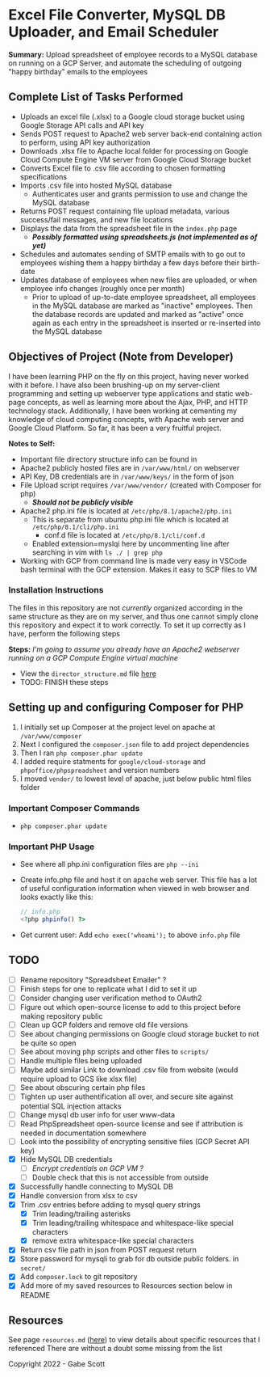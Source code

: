 # Excel File Converter, MySQL DB Uploader, and Email Scheduler

**Summary:**
Upload spreadsheet of employee records to a MySQL database on running on a GCP Server, and automate the scheduling of outgoing "happy birthday" emails to the employees

## Complete List of Tasks Performed

- Uploads an excel file (.xlsx) to a Google cloud storage bucket using Google Storage API calls and API key
- Sends POST request to Apache2 web server back-end containing action to perform, using API key authorization
- Downloads .xlsx file to Apache local folder for processing on Google Cloud Compute Engine VM server from Google Cloud Storage bucket
- Converts Excel file to .csv file according to chosen formatting specifications
- Imports .csv file into hosted MySQL database
  - Authenticates user and grants permission to use and change the MySQL database
- Returns POST request containing file upload metadata, various success/fail messages, and new file locations
- Displays the data from the spreadsheet file in the ```index.php``` page
  - ***Possibly formatted using spreadsheets.js (not implemented as of yet)***
- Schedules and automates sending of SMTP emails with to go out to employees wishing them a happy birthday a few days before their birth-date
- Updates database of employees when new files are uploaded, or when employee info changes (roughly once per month)
  - Prior to upload of up-to-date employee spreadsheet, all employees in the MySQL database are marked as "inactive" employees. Then the database records are updated and marked as "active" once again as each entry in the spreadsheet is inserted or re-inserted into the MySQL database

## Objectives of Project (Note from Developer)

I have been learning PHP on the fly on this project, having never worked with it before. I have also been brushing-up on my server-client programming and setting up webserver type applications and static web-page concepts, as well as learning more about the Ajax, PHP, and HTTP technology stack. Additionally, I have been working at cementing my knowledge of cloud computing concepts, with Apache web server and Google Cloud Platform. So far, it has been a very fruitful project.

**Notes to Self:**

- Important file directory structure info can be found in 
- Apache2 publicly hosted files are in ```/var/www/html/``` on webserver
- API Key, DB credentials are in ```/var/www/keys/``` in the form of json
- File Upload script requires ```/var/www/vendor/``` (created with Composer for php)
  - ***Should not be publicly visible***
- Apache2 php.ini file is located at ```/etc/php/8.1/apache2/php.ini```
  - This is separate from ubuntu php.ini file which is located at ```/etc/php/8.1/cli/php.ini``` 
    - conf.d file is located at ```/etc/php/8.1/cli/conf.d```
  - Enabled extension=myslqi here by uncommenting line after searching in vim with ```ls ./ | grep php```
- Working with GCP from command line is made very easy in VSCode bash terminal with the GCP extension. Makes it easy to SCP files to VM

### Installation Instructions

The files in this repository are not *currently* organized according in the same structure as they are on my server, and thus one cannot simply clone this repository and expect it to work correctly. To set it up correctly as I have, perform the following steps

**Steps:**
*I'm going to assume you already have an Apache2 webserver running on a GCP Compute Engine virtual machine*

- View the ```director_structure.md``` file [here](https://github.com/gaberull/file_uploader/blob/53a487423b6c002aa9a1586a5fc43ad429248bb6/directory_structure.md)
- TODO: FINISH these steps

## Setting up and configuring Composer for PHP

1. I initially set up Composer at the project level on apache at ```/var/www/composer```
2. Next I configured the ```composer.json``` file to add project dependencies
3. Then I ran ```php composer.phar update```
4. I added require statments for ```google/cloud-storage``` and ```phpoffice/phpspreadsheet``` and version numbers
5. I moved ```vendor/``` to lowest level of apache, just below public html files folder

### Important Composer Commands

- ```php composer.phar update```

### Important PHP Usage

- See where all php.ini configuration files are ```php --ini```
- Create info.php file and host it on apache web server. This file has a lot of useful configuration information when viewed in web browser and looks exactly like this:

  ```php
  // info.php
  <?php phpinfo() ?>
  ```

- Get current user: Add ```echo exec('whoami');``` to above ```info.php``` file

## TODO

- [ ] Rename repository "Spreadsheet Emailer" ?
- [ ] Finish steps for one to replicate what I did to set it up
- [ ] Consider changing user verification method to OAuth2
- [ ] Figure out which open-source license to add to this project before making repository public
- [ ] Clean up GCP folders and remove old file versions
- [ ] See about changing permissions on Google cloud storage bucket to not be quite so open
- [ ] See about moving php scripts and other files to ```scripts/```
- [ ] Handle multiple files being uploaded
- [ ] Maybe add similar Link to download .csv file from website (would require upload to GCS like xlsx file)
- [ ] See about obscuring certain php files
- [ ] Tighten up user authentification all over, and secure site against potential SQL injection attacks
- [ ] Change mysql db user info for user www-data
- [ ] Read PhpSpreadsheet open-source license and see if attribution is needed in documentation somewhere
- [ ] Look into the possibility of encrypting sensitive files (GCP Secret API key)
- [x] Hide MySQL DB credentials
  - [ ] *Encrypt credentials on GCP VM ?*
  - [ ] Double check that this is not accessible from outside
- [x] Successfully handle connecting to MySQL DB
- [x] Handle conversion from xlsx to csv
- [x] Trim .csv entries before adding to mysql query strings
  - [x] Trim leading/trailing asterisks
  - [x] Trim leading/trailing whitespace and whitespace-like special characters
  - [x] remove extra whitespace-like special characters
- [x] Return csv file path in json from POST request return
- [x] Store password for mysqli to grab for db outside public folders. in ```secret/```
- [x] Add ```composer.lock``` to git repository
- [x] Add more of my saved resources to Resources section below in README

## Resources

See page ```resources.md``` ([here](https://github.com/gaberull/file_uploader/blob/0e4e2774cbc0189b6dcd92762631ea42f55064c7/resouces.md)) to view details about specific resources that I referenced
There are without a doubt some missing from the list

Copyright 2022 - Gabe Scott
